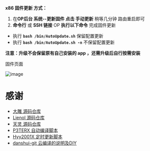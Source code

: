 **x86 固件更新 方式：**

1. 在**OP后台 系统--更新固件 点击 手动更新** 稍等几分钟 路由重启即可
2. **命令行** 或 **SSH 链接** OP **执行以下命令** 完成固件更新
- 执行 **`bash /bin/AutoUpdate.sh`** 保留配置更新
- 执行 **`bash /bin/AutoUpdate.sh -n`** 不保留配置更新

**注意：升级不会保留原有自己安装的 app ，还需升级后自行按需安装**

固件页面

![image](https://raw.githubusercontent.com/gd0772/AutoBuild-OpenWrt/main/img/opimg.png)

# 感谢
- [大雕 源码仓库](https://github.com/coolsnowwolf/lede.git)
- [Lienol 源码仓库](https://github.com/Lienol/openwrt.git)
- [天灵 源码仓库](https://github.com/project-openwrt/openwrt.git)
- [P3TERX 自动编译脚本](https://github.com/P3TERX/Actions-OpenWrt)
- [Hyy2001X 定时更新脚本](https://github.com/Hyy2001X/AutoBuild-Actions)
- [danshui-git 云编译的说明及DIY](https://github.com/danshui-git/build-actions)
